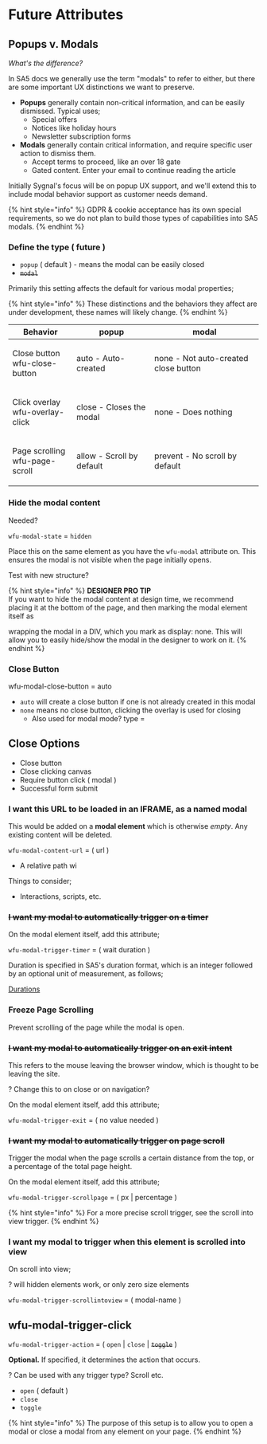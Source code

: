 # Future Attributes

## Popups v. Modals

_What's the difference?_&#x20;

In SA5 docs we generally use the term "modals" to refer to either, but there are some important UX distinctions we want to preserve.

* **Popups** generally contain non-critical information, and can be easily dismissed. Typical uses;
  * Special offers
  * Notices like holiday hours
  * Newsletter subscription forms&#x20;
* **Modals** generally contain critical information, and require specific user action to dismiss them.&#x20;
  * Accept terms to proceed, like an over 18 gate&#x20;
  * Gated content. Enter your email to continue reading the article

Initially Sygnal's focus will be on popup UX support, and we'll extend this to include modal behavior support as customer needs demand.&#x20;

{% hint style="info" %}
GDPR & cookie acceptance has its own special requirements, so we do not plan to build those types of capabilities into SA5 modals.&#x20;
{% endhint %}

### Define the type ( future )&#x20;

* `popup` ( default ) - means the modal can be easily closed
* ~~`modal`~~

Primarily this setting affects the default for various modal properties;&#x20;

{% hint style="info" %}
These distinctions and the behaviors they affect are under development, these names will likely change.&#x20;
{% endhint %}

| Behavior                                  | popup                     | modal                                |
| ----------------------------------------- | ------------------------- | ------------------------------------ |
| <p>Close button<br>wfu-close-button</p>   | auto - Auto-created       | none - Not auto-created close button |
| <p>Click overlay<br>wfu-overlay-click</p> | close - Closes the modal  | none - Does nothing                  |
| <p>Page scrolling<br>wfu-page-scroll</p>  | allow - Scroll by default | prevent - No scroll by default       |

### Hide the modal content

Needed?&#x20;

`wfu-modal-state` = `hidden`

Place this on the same element as you have the `wfu-modal` attribute on.  This ensures the modal is not visible when the page initially opens. &#x20;

Test with new structure?&#x20;

{% hint style="info" %}
**DESIGNER PRO TIP**\
If you want to hide the modal content at design time, we recommend placing it at the bottom of the page, and then marking the modal element itself as&#x20;

wrapping the modal in a DIV, which you mark as display: none.  This will allow you to easily hide/show the modal in the designer to work on it.&#x20;
{% endhint %}

### Close Button

wfu-modal-close-button = auto&#x20;

* `auto` will create a close button if one is not already created in this modal&#x20;
* `none` means no close button, clicking the overlay is used for closing&#x20;
  * Also used for modal mode?  type =&#x20;

## Close Options

* Close button
* Close clicking canvas
* Require button click ( modal )&#x20;
* Successful form submit





### I want this URL to be loaded in an IFRAME, as a named modal

This would be added on a **modal element** which is otherwise _empty_.  Any existing content will be deleted.

`wfu-modal-content-url` = ( url )

* A relative path wi

Things to consider;

* Interactions, scripts, etc.&#x20;

### ~~I want my modal to automatically trigger on a timer~~

On the modal element itself, add this attribute;&#x20;

`wfu-modal-trigger-timer` = ( wait duration )

Duration is specified in SA5's duration format, which is an integer followed by an optional unit of measurement, as follows;

[Durations](../../../overview/durations.md)&#x20;







### Freeze Page Scrolling

Prevent scrolling of the page while the modal is open.&#x20;

### ~~I want my modal to automatically trigger on an exit intent~~

This refers to the mouse leaving the browser window, which is thought to be leaving the site. &#x20;

? Change this to on close or on navigation?&#x20;

On the modal element itself, add this attribute;&#x20;

`wfu-modal-trigger-exit` = ( no value needed )&#x20;

### ~~I want my modal to automatically trigger on page scroll~~

Trigger the modal when the page scrolls a certain distance from the top, or a percentage of the total page height.&#x20;

On the modal element itself, add this attribute;&#x20;

`wfu-modal-trigger-scrollpage` = ( px | percentage )&#x20;

{% hint style="info" %}
For a more precise scroll trigger, see the scroll into view trigger. &#x20;
{% endhint %}

### I want my modal to trigger when this element is scrolled into view

On scroll into view;

? will hidden elements work, or only zero size elements&#x20;

`wfu-modal-trigger-scrollintoview` = ( modal-name )

## wfu-modal-trigger-click

`wfu-modal-trigger-action` = ( `open` | `close` | ~~`toggle`~~ )

**Optional.** If specified, it determines the action that occurs.

? Can be used with any trigger type?  Scroll etc.&#x20;

* `open` ( default )&#x20;
* `close`
* `toggle`

{% hint style="info" %}
The purpose of this setup is to allow you to open a modal or close a modal from any element on your page.&#x20;
{% endhint %}





